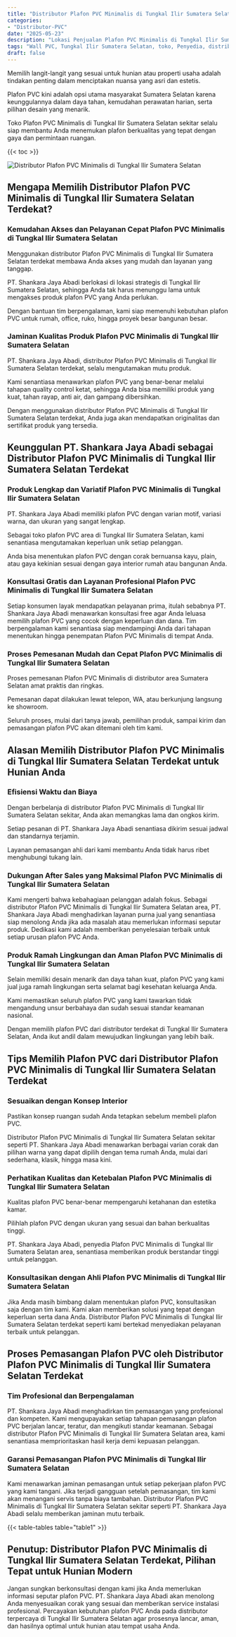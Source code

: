 ```yaml
---
title: "Distributor Plafon PVC Minimalis di Tungkal Ilir Sumatera Selatan"
categories: 
- "Distributor-PVC"
date: "2025-05-23"
description: "Lokasi Penjualan Plafon PVC Minimalis di Tungkal Ilir Sumatera Selatan bagi rumah, kantor, dan toko. Panel terbaik, pilihan motif, pilihan warna elegan, dengan servis penempatan ditangani oleh teknisi ahli serta jaminan resmi!|Layanan penyediaan Plafon PVC Minimalis di Tungkal Ilir Sumatera Selatan untuk kebutuhan hunian, kantor, maupun toko, beserta panel berkualitas dan instalasi oleh tenaga ahli profesional serta jaminan resmi.|Pilihan Plafon PVC Minimalis di Tungkal Ilir Sumatera Selatan yang terpercaya untuk rumah, kantor, serta ritel, dengan material berkualitas dan pemasangan ditangani oleh teknisi berpengalaman serta jaminan resmi.|Penjualan Plafon PVC Minimalis di Tungkal Ilir Sumatera Selatan untuk hunian, office, dan gerai, dengan produk terbaik dan pemasangan ditangani oleh teknisi profesional, dilengkapi beserta kepastian resmi.}"
tags: "Wall PVC, Tungkal Ilir Sumatera Selatan, toko, Penyedia, distributor"
draft: false
---
```


Memilih langit-langit yang sesuai untuk hunian atau properti usaha adalah tindakan penting dalam menciptakan nuansa yang asri dan estetis.

Plafon PVC kini adalah opsi utama masyarakat Sumatera Selatan karena keunggulannya dalam daya tahan, kemudahan perawatan harian, serta pilihan desain yang menarik.

Toko Plafon PVC Minimalis di Tungkal Ilir Sumatera Selatan sekitar selalu siap membantu Anda menemukan plafon berkualitas yang tepat dengan gaya dan permintaan ruangan.

{{< toc >}}

![Distributor Plafon PVC Minimalis di Tungkal Ilir Sumatera Selatan](/images/Distributor-PVC/Distributor-Plafon-PVC-Minimalis-di-Tungkal-Ilir-Sumatera-Selatan.png)


## Mengapa Memilih Distributor Plafon PVC Minimalis di Tungkal Ilir Sumatera Selatan Terdekat?

### Kemudahan Akses dan Pelayanan Cepat Plafon PVC Minimalis di Tungkal Ilir Sumatera Selatan

Menggunakan distributor Plafon PVC Minimalis di Tungkal Ilir Sumatera Selatan terdekat membawa Anda akses yang mudah dan layanan yang tanggap.

PT. Shankara Jaya Abadi berlokasi di lokasi strategis di Tungkal Ilir Sumatera Selatan, sehingga Anda tak harus menunggu lama untuk mengakses produk plafon PVC yang Anda perlukan.

Dengan bantuan tim berpengalaman, kami siap memenuhi kebutuhan plafon PVC untuk rumah, office, ruko, hingga proyek besar bangunan besar.

### Jaminan Kualitas Produk Plafon PVC Minimalis di Tungkal Ilir Sumatera Selatan

PT. Shankara Jaya Abadi, distributor Plafon PVC Minimalis di Tungkal Ilir Sumatera Selatan terdekat, selalu mengutamakan mutu produk.

Kami senantiasa menawarkan plafon PVC yang benar-benar melalui tahapan quality control ketat, sehingga Anda bisa memiliki produk yang kuat, tahan rayap, anti air, dan gampang dibersihkan.

Dengan menggunakan distributor Plafon PVC Minimalis di Tungkal Ilir Sumatera Selatan terdekat, Anda juga akan mendapatkan originalitas dan sertifikat produk yang tersedia.

## Keunggulan PT. Shankara Jaya Abadi sebagai Distributor Plafon PVC Minimalis di Tungkal Ilir Sumatera Selatan Terdekat

### Produk Lengkap dan Variatif Plafon PVC Minimalis di Tungkal Ilir Sumatera Selatan

PT. Shankara Jaya Abadi memiliki plafon PVC dengan varian motif, variasi warna, dan ukuran yang sangat lengkap.

Sebagai toko plafon PVC area di Tungkal Ilir Sumatera Selatan, kami senantiasa mengutamakan keperluan unik setiap pelanggan.

Anda bisa menentukan plafon PVC dengan corak bernuansa kayu, plain, atau gaya kekinian sesuai dengan gaya interior rumah atau bangunan Anda.

### Konsultasi Gratis dan Layanan Profesional Plafon PVC Minimalis di Tungkal Ilir Sumatera Selatan

Setiap konsumen layak mendapatkan pelayanan prima, itulah sebabnya PT. Shankara Jaya Abadi menawarkan konsultasi free agar Anda leluasa memilih plafon PVC yang cocok dengan keperluan dan dana. Tim berpengalaman kami senantiasa siap mendampingi Anda dari tahapan menentukan hingga penempatan Plafon PVC Minimalis di tempat Anda.

### Proses Pemesanan Mudah dan Cepat Plafon PVC Minimalis di Tungkal Ilir Sumatera Selatan

Proses pemesanan Plafon PVC Minimalis di distributor area Sumatera Selatan amat praktis dan ringkas.

Pemesanan dapat dilakukan lewat telepon, WA, atau berkunjung langsung ke showroom.

Seluruh proses, mulai dari tanya jawab, pemilihan produk, sampai kirim dan pemasangan plafon PVC akan ditemani oleh tim kami.

## Alasan Memilih Distributor Plafon PVC Minimalis di Tungkal Ilir Sumatera Selatan Terdekat untuk Hunian Anda

### Efisiensi Waktu dan Biaya

Dengan berbelanja di distributor Plafon PVC Minimalis di Tungkal Ilir Sumatera Selatan sekitar, Anda akan memangkas lama dan ongkos kirim.

Setiap pesanan di PT. Shankara Jaya Abadi senantiasa dikirim sesuai jadwal dan standarnya terjamin.

Layanan pemasangan ahli dari kami membantu Anda tidak harus ribet menghubungi tukang lain.

### Dukungan After Sales yang Maksimal Plafon PVC Minimalis di Tungkal Ilir Sumatera Selatan

Kami mengerti bahwa kebahagiaan pelanggan adalah fokus. Sebagai distributor Plafon PVC Minimalis di Tungkal Ilir Sumatera Selatan area, PT. Shankara Jaya Abadi menghadirkan layanan purna jual yang senantiasa siap menolong Anda jika ada masalah atau memerlukan informasi seputar produk. Dedikasi kami adalah memberikan penyelesaian terbaik untuk setiap urusan plafon PVC Anda.

### Produk Ramah Lingkungan dan Aman Plafon PVC Minimalis di Tungkal Ilir Sumatera Selatan

Selain memiliki desain menarik dan daya tahan kuat, plafon PVC yang kami jual juga ramah lingkungan serta selamat bagi kesehatan keluarga Anda.

Kami memastikan seluruh plafon PVC yang kami tawarkan tidak mengandung unsur berbahaya dan sudah sesuai standar keamanan nasional.

Dengan memilih plafon PVC dari distributor terdekat di Tungkal Ilir Sumatera Selatan, Anda ikut andil dalam mewujudkan lingkungan yang lebih baik.

## Tips Memilih Plafon PVC dari Distributor Plafon PVC Minimalis di Tungkal Ilir Sumatera Selatan Terdekat

### Sesuaikan dengan Konsep Interior

Pastikan konsep ruangan sudah Anda tetapkan sebelum membeli plafon PVC.

Distributor Plafon PVC Minimalis di Tungkal Ilir Sumatera Selatan sekitar seperti PT. Shankara Jaya Abadi menawarkan berbagai varian corak dan pilihan warna yang dapat dipilih dengan tema rumah Anda, mulai dari sederhana, klasik, hingga masa kini.

### Perhatikan Kualitas dan Ketebalan Plafon PVC Minimalis di Tungkal Ilir Sumatera Selatan

Kualitas plafon PVC benar-benar mempengaruhi ketahanan dan estetika kamar.

Pilihlah plafon PVC dengan ukuran yang sesuai dan bahan berkualitas tinggi.

PT. Shankara Jaya Abadi, penyedia Plafon PVC Minimalis di Tungkal Ilir Sumatera Selatan area, senantiasa memberikan produk berstandar tinggi untuk pelanggan.

### Konsultasikan dengan Ahli Plafon PVC Minimalis di Tungkal Ilir Sumatera Selatan

Jika Anda masih bimbang dalam menentukan plafon PVC, konsultasikan saja dengan tim kami. Kami akan memberikan solusi yang tepat dengan keperluan serta dana Anda. Distributor Plafon PVC Minimalis di Tungkal Ilir Sumatera Selatan terdekat seperti kami bertekad menyediakan pelayanan terbaik untuk pelanggan.

## Proses Pemasangan Plafon PVC oleh Distributor Plafon PVC Minimalis di Tungkal Ilir Sumatera Selatan Terdekat

### Tim Profesional dan Berpengalaman

PT. Shankara Jaya Abadi menghadirkan tim pemasangan yang profesional dan kompeten. Kami mengupayakan setiap tahapan pemasangan plafon PVC berjalan lancar, teratur, dan mengikuti standar keamanan. Sebagai distributor Plafon PVC Minimalis di Tungkal Ilir Sumatera Selatan area, kami senantiasa memprioritaskan hasil kerja demi kepuasan pelanggan.

### Garansi Pemasangan Plafon PVC Minimalis di Tungkal Ilir Sumatera Selatan

Kami menawarkan jaminan pemasangan untuk setiap pekerjaan plafon PVC yang kami tangani. Jika terjadi gangguan setelah pemasangan, tim kami akan menangani servis tanpa biaya tambahan. Distributor Plafon PVC Minimalis di Tungkal Ilir Sumatera Selatan sekitar seperti PT. Shankara Jaya Abadi selalu memberikan jaminan mutu terbaik.

{{< table-tables table="table1" >}}

## Penutup: Distributor Plafon PVC Minimalis di Tungkal Ilir Sumatera Selatan Terdekat, Pilihan Tepat untuk Hunian Modern

Jangan sungkan berkonsultasi dengan kami jika Anda memerlukan informasi seputar plafon PVC. PT. Shankara Jaya Abadi akan menolong Anda menyesuaikan corak yang sesuai dan memberikan service instalasi profesional. Percayakan kebutuhan plafon PVC Anda pada distributor terpercaya di Tungkal Ilir Sumatera Selatan agar prosesnya lancar, aman, dan hasilnya optimal untuk hunian atau tempat usaha Anda.